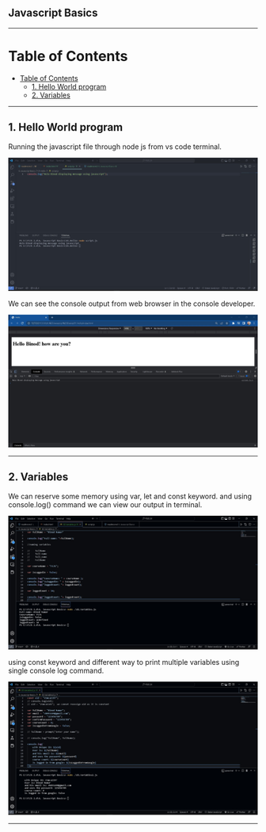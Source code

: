 ## Javascript Basics 

<hr/>

# Table of Contents
- [Table of Contents](#table-of-contents)
  - [1. Hello World program](#1-hello-world-program)
  - [2. Variables](#2-variables)

<hr/>

## 1. Hello World program

Running the javascript file through node js from vs code terminal.

![](./Output/01.Hello.jpg)

We can see the console output from web browser in the console developer. 

![](./Output/01.Hello1.jpg)

<hr/>

## 2. Variables

We can reserve some memory using var, let and const keyword. and using console.log() command we can view our output in terminal.

![](./Output/02.Variables.jpg)

using const keyword and different way to print multiple variables using single console log command.

![](./Output/03.Variables2.jpg)

<hr/>

